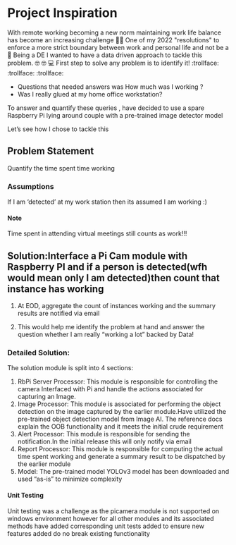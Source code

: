 # Project Inspiration 

With remote working becoming a new norm maintaining work life balance has become an increasing challenge :technologist:
One of my 2022 "resolutions"  to enforce a more strict boundary between work and personal life and not be a :juggling_person:
Being a DE I wanted to have a data driven approach to tackle this problem. :nerd_face: :nerd_face: :computer:
First step to solve any problem is to identify it!  :trollface: :trollface: :trollface:

* Questions that needed answers was How much was I working ?
* Was I really glued at my home office workstation? 

To answer and quantify these queries , have decided to use a spare Raspberry Pi lying around couple with a pre-trained image detector model

Let’s see how I chose to tackle this

## Problem Statement
Quantify the time spent time working

### Assumptions
If I am ‘detected’ at my work station then its assumed I am working :)

#### Note
Time spent in attending virtual meetings still counts as work!!!

## Solution:Interface a Pi Cam module with Raspberry PI and if a person is detected(wfh would mean only I am detected)then count that instance has working

1. At EOD, aggregate the count of instances working and the summary results are notified via email

2. This would help me identify the problem at hand and answer the question whether I am really “working a lot” backed by Data!

### Detailed Solution:

The solution module is split into 4 sections:

1. RbPi Server Processor: This module is responsible for controlling the camera Interfaced with Pi and handle the actions associated for capturing an Image.
2. Image Processor: This module is associated for performing the object detection on the image captured by the earlier module.Have utilized the pre-trained object detection model from Image AI. The reference docs explain the OOB functionality and it meets the initial crude requirement
3. Alert Processor: This module is responsible for sending the notification.In the initial release this will only notify via email
4. Report Processor: This module is responsible for computing the actual time spent working and generate a summary result to be dispatched by the earlier module
5. Model: The pre-trained model YOLOv3 model has been downloaded and used “as-is” to minimize complexity


#### Unit Testing
Unit testing was a challenge as the picamera module is not supported on windows environment however for all other modules and its associated methods have added corresponding unit tests added to ensure new features added do no break existing functionality


